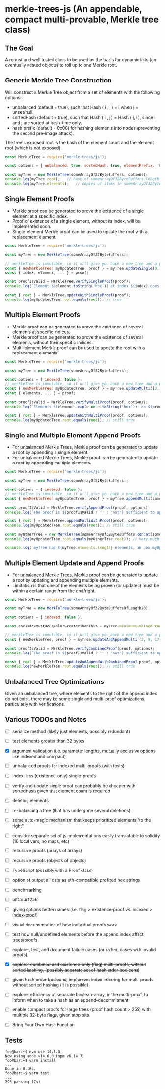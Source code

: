 # merkle-trees-js (An appendable, compact multi-provable, Merkle tree class)

## The Goal ##

A robust and well tested class to be used as the basis for dynamic lists (an eventually nested objects) to roll up to one Merkle root.


## Generic Merkle Tree Construction ##

Will construct a Merkle Tree object from a set of elements with the following options:

* unbalanced (default = true), such that Hash ( i , j ) = i when j = unset/null.
* sortedHash (default = true), such that Hash ( i , j ) = Hash ( j, i ), since i and j are sorted at hash-time only.
* hash prefix (default = 0x00) for hashing elements into nodes (preventing the second pre-image attack).

The tree's exposed root is the hash of the element count and the element root (which is not exposed).

```js
const MerkleTree = require('merkle-trees/js');

const options = { unbalanced: true, sortedHash: true, elementPrefix: '00' };

const myTree = new MerkleTree(someArrayOf32ByteBuffers, options);
console.log(myTree.root);   // hash of someArrayOf32ByteBuffers.length with element merkle root
console.log(myTree.elements);   // copies of items in someArrayOf32ByteBuffers
```


## Single Element Proofs ##

* Merkle proof can be generated to prove the existence of a single element at a specific index.
* Proof of existence of a single element, without its index, will be implemented soon.
* Single-element Merkle proof can be used to update the root with a replacement element.

```js
const MerkleTree = require('merkle-trees/js');

const myTree = new MerkleTree(someArrayOf32ByteBuffers);

// merkleTree is immutable, so it will give you back a new tree and a proof
const { newMerkleTree: myUpdatedTree, proof } = myTree.updateSingle(0, someNew32ByteBuffer);
const { index, element, ... } = proof;

const proofIsValid = MerkleTree.verifySingleProof(proof);
console.log(`Element ${element.toString('hex')} at index ${index} does ${proofIsValid ? '' : 'not'} exists.`); // it does

const { root } = MerkleTree.updateWithSingleProof(proof);
console.log(myUpdatedTree.root.equals(root)); // true
```


## Multiple Element Proofs ##

* Merkle proof can be generated to prove the existence of several elements at specific indices.
* Merkle proof can be generated to prove the existence of several elements, without their specific indices.
* Multi-element Merkle proof can be used to update the root with a replacement elements.

```js
const MerkleTree = require('merkle-trees/js');

const myTree = new MerkleTree(someArrayOf32ByteBuffers);

const options = { indexed: false };
// merkleTree is immutable, so it will give you back a new tree and a proof
const { newMerkleTree: myUpdatedTree, proof } = myTree.updateMulti([2, 9, 20], someArrayOf32ByteBuffersOfLength3, options);
const { elements, ... } = proof;

const proofIsValid = MerkleTree.verifyMultiProof(proof, options);
console.log(`Elements ${elements.map(e => e.toString('hex'))} do ${proofIsValid ? '' : 'not'} exist.`); // they do

const { root } = MerkleTree.updateWithMultiProof(proof, options);
console.log(myUpdatedTree.root.equals(root)); // still true
```


## Single and Multiple Element Append Proofs ##

* For unbalanced Merkle Trees, Merkle proof can be generated to update a root by appending a single element.
* For unbalanced Merkle Trees, Merkle proof can be generated to update a root by appending multiple elements.

```js
const MerkleTree = require('merkle-trees/js');

const myTree = new MerkleTree(someArrayOf32ByteBuffers);

const options = { indexed: false };
// merkleTree is immutable, so it will give you back a new tree and a proof
const { newMerkleTree: myUpdatedTree, proof } = myTree.appendMulti(someArrayOf32ByteBuffersOfLength4, options);

const proofIsValid = MerkleTree.verifyAppendProof(proof, options);
console.log(`The proof is ${proofIsValid ? '' : 'not'} sufficient to append items.`); // it is

const { root } = MerkleTree.appendMultiWithProof(proof, options);
console.log(myUpdatedTree.root.equals(root)); // still true

const myOtherTree = new MerkleTree(someArrayOf32ByteBuffers.concat(someArrayOf32ByteBuffersOfLength4));
console.log(myUpdatedTree.root.equals(myOtherTree.root)); // very much still true

console.log(`myTree had ${myTree.elements.length} elements, an now myUpdatedTree has ${myUpdatedTree.elements.length}.`);
```


## Multiple Element Update and Append Proofs ##

* For unbalanced Merkle Trees, Merkle proof can be generated to update a root by updating and appending multiple elements.
* Limitation is that one of the elements being proven (or updated) must be within a certain range from the end/right.

```js
const MerkleTree = require('merkle-trees/js');

const myTree = new MerkleTree(someArrayOf32ByteBuffersOfLength20);

const options = { indexed: false };

const oneIndexMustBeEqualOrGreaterThanThis = myTree.minimumCombinedProofIndex;  // 16 in this case

// merkleTree is immutable, so it will give you back a new tree and a proof
const { newMerkleTree, proof } = myTree.updateAndAppendMulti([2, 9, 17], ThreeBuffers, SixBuffers, options);

const proofIsValid = MerkleTree.verifyCombinedProof(proof, options);
console.log(`The proof is ${proofIsValid ? '' : 'not'} sufficient to update and append items.`); // it is

const { root } = MerkleTree.updateAndAppendWithCombinedProof(proof, options);
console.log(newMerkleTree.root.equals(root)); // still true
```


## Unbalanced Tree Optimizations ##

Given an unbalanced tree, where elements to the right of the append index do not exist, there may be some single and multi-proof optimizations, particularly with verifications.


## Various TODOs and Notes ##

- [ ] serialize method (likely just elements, possibly redundant)
- [ ] test elements greater than 32 bytes
- [X] argument validation (i.e. parameter lengths, mutually exclusive options like indexed and compact)
- [ ] unbalanced proofs for indexed multi-proofs (with tests)
- [ ] index-less (existence-only) single-proofs
- [ ] verify and update single proof can probably be cheaper with sortedHash given that element count is required
- [ ] deleting elements
- [ ] re-balancing a tree (that has undergone several deletions)
- [ ] some auto-magic mechanism that keeps prioritized elements "to the right"
- [ ] consider separate set of js implementations easily translatable to solidity (16 local vars, no maps, etc)
- [ ] recursive proofs (arrays of arrays)
- [ ] recursive proofs (objects of objects)
- [ ] TypeScript (possibly with a Proof class)
- [ ] option ot output all data as eth-compatible prefixed hex strings
- [ ] benchmarking
- [ ] bitCount256
- [ ] giving options better names (i.e. flag > existence-proof vs. indexed > index-proof)
- [ ] visual documentation of how individual proofs work
- [ ] test how null/undefined elements before the append index affect trees/proofs
- [ ] explorer, test, and document failure cases (or rather, cases with invalid proofs)
- [X] ~~explorer combined and existence-only (flag) multi-proofs, without sorted hashing, (possibly separate set of hash order booleans)~~
- [ ] given hash order booleans, implement index inferring for multi-proofs without sorted hashing (it is possible)
- [ ] explorer efficiency of separate boolean-array, in the multi-proof, to inform when to take a hash as an append-decommitment
- [ ] enable compact proofs for large trees (proof hash count > 255) with multiple 32-byte flags, given stop bits
- [ ] Bring Your Own Hash Function


## Tests ##

```console
foo@bar:~$ nvm use 14.8.0
Now using node v14.8.0 (npm v6.14.7)
foo@bar:~$ yarn install
...
Done in 0.16s.
foo@bar:~$ yarn test
...
295 passing (7s)
```
